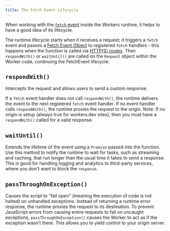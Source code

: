 ```yaml
---
title: The Fetch Event Lifecycle
---
```


When working with the [`fetch` event](/reference/runtime/apis/fetch-event) inside the Workers runtime, it helps to have a good idea of its lifecycle.

The runtime lifecycle starts when it receives a request; it triggers a `fetch` event and passes a [Fetch Event Object](/reference/runtime/apis/fetch-event) to registered `fetch` handlers - this happens when the function is called via [HTTP(S) routes](/reference/workers-concepts/routes). Then `respondWith()` or `waitUntil()` are called on the `Request` object within the Worker code, continuing the FetchEvent lifecycle:

## `respondWith()`

Intercepts the request and allows users to send a custom response. 

If a `fetch` event handler does not call `respondWith()`, the runtime delivers the event to the next registered `fetch` event handler. If no event handler calls `respondWith()`, the runtime proxies the request to the origin. Note: If no origin is setup (always true for workers.dev sites), then you must have a `respondWith()` called for a valid response.

## `waitUntil()`

 Extends the lifetime of the event using a `Promise` passed into the function. Use this method to notify the runtime to wait for tasks, such as streaming and caching, that run longer than the usual time it takes to send a response. This is good for handling logging and analytics to third-party services, where you don't want to block the `response`.

## `passThroughOnException()`

Causes the script to "fail open" (meaning the execution of code is not halted) on unhandled exceptions. Instead of returning a runtime error response, the runtime proxies the request to its destination. To prevent JavaScript errors from causing entire requests to fail on uncaught exceptions, `passThroughOnException()` causes the Worker to act as if the exception wasn’t there. This allows you to yield control to your origin server.
